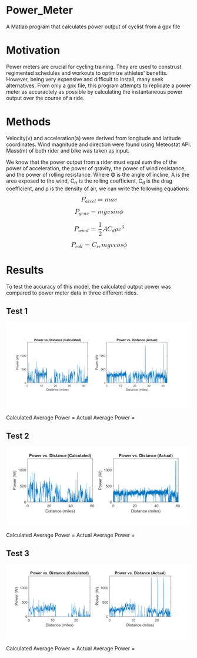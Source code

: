# Power_Meter
A Matlab program that calculates power output of cyclist from a gpx file

# Motivation
Power meters are crucial for cycling training. They are used to construst regimented schedules and workouts to optimize athletes' benefits. However, being very expensive and difficult to install, many seek alternatives. From only a gpx file, this program attempts to replicate a power meter as accuractely as possible by calculating the instantaneous power output over the course of a ride. 

# Methods
Velocity(v) and acceleration(a) were derived from longitude and latitude coordinates. Wind magnitude and direction were found using Meteostat API. Mass(m) of both rider and bike was taken as input.

We know that the power output from a rider must equal sum the of the power of acceleration, the power of gravity, the power of wind resistance, and the power of rolling resistance. Where Φ is the angle of incline, A is the area exposed to the wind, C<sub>rr</sub> is the rolling coefficient, C<sub>d</sub> is the drag coefficient, and ρ is the density of air, we can write the following equations: 

<p align="center"> 
<img src="img/accel.gif">
</p>

<p align="center"> 
<img src="img/grav.gif">
</p>

<p align="center"> 
<img src="img/wind.gif">
</p>

<p align="center"> 
<img src="img/roll.gif">
</p>


# Results
To test the accuracy of this model, the calculated output power was compared to power meter data in three different rides.
## Test 1
<p align="center"> 
<img src="img/Test1.PNG">
</p>

Calculated Average Power = 
Actual Average Power = 

## Test 2
<p align="center"> 
<img src="img/Test2.PNG">
</p>

Calculated Average Power = 
Actual Average Power = 

## Test 3
<p align="center"> 
<img src="img/Test3.PNG">
</p>

Calculated Average Power = 
Actual Average Power = 
